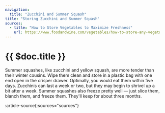 ```yaml
---
navigation:
  title: "Zucchini and Summer Squash"
title: "Storing Zucchini and Summer Squash"
sources:
  - title: "How to Store Vegetables to Maximize Freshness"
    url: https://www.foodandwine.com/vegetables/how-to-store-any-vegetable
---
```


# {{ $doc.title }}

Summer squashes, like zucchini and yellow squash, are more tender than their winter cousins. Wipe them clean and store in a plastic bag with one end open in the crisper drawer. Optimally, you would eat them within five days. Zucchinis can last a week or two, but they may begin to shrivel up a bit after a week. Summer squashes also freeze pretty well — just slice them, blanch them, and freeze them. They'll keep for about three months.

:article-source{:sources="sources"}